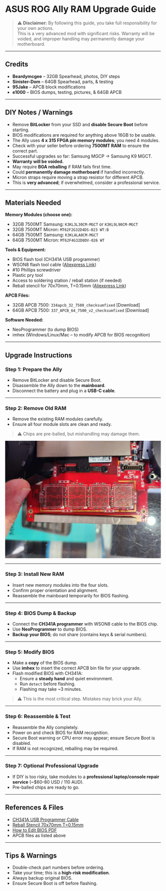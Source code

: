 # ASUS ROG Ally RAM Upgrade Guide

> ⚠️ **Disclaimer:** By following this guide, you take full responsibility for your own actions.  
> This is a very advanced mod with significant risks. Warranty will be voided, and improper handling may permanently damage your motherboard.  

---

## Credits

- **Beardymcgee** – 32GB Spearhead, photos, DIY steps  
- **Sinister-Dom** – 64GB Spearhead, parts, & testing  
- **95Jake** – APCB block modifications  
- **e1000** – BIOS dumps, testing, pictures, & 64GB APCB  

---

## DIY Notes / Warnings

- Remove **BitLocker** from your SSD and **disable Secure Boot** before starting.  
- BIOS modifications are required for anything above 16GB to be usable.  
- The Ally uses **4 x 315 FPGA pin memory modules**; you need 4 modules.  
- Check with your seller before ordering **7500MT RAM** to ensure the correct part.  
- Successful upgrades so far: Samsung MGCP → Samsung K9 MGCT.  
- **Warranty will be voided.**  
- May require **BGA reballing** if RAM fails first time.  
- Could **permanently damage motherboard** if handled incorrectly.  
- Micron straps require moving a strap resistor for different APCB.  
- This is **very advanced**; if overwhelmed, consider a professional service.  

---

## Materials Needed

**Memory Modules (choose one):**

- 32GB 7500MT Samsung: `K3KL3L30CM-MGCT` or `K3KL9L90CM-MGCT`  
- 32GB 7500MT Micron: `MT62F2G32D4DS-023 WT:B`  
- 64GB 7500MT Samsung: `K3KLALA0CM-MGCT`  
- 64GB 7500MT Micron: `MT62F4G32D8DV-026 WT`  

**Tools & Equipment:**

- BIOS flash tool (CH341A USB programmer)  
- WSON8 flash tool cable ([Aliexpress Link](https://www.aliexpress.com/item/4000971113716.html))  
- #10 Phillips screwdriver  
- Plastic pry tool  
- Access to soldering station / reball station (if needed)  
- Reball stencil for 70x70mm, T=0.15mm ([Aliexpress Link](https://a.aliexpress.com/_m00rF6I))  

**APCB Files:**

- 32GB APCB 7500: `334apcb_32_7500_checksumfixed` [Download]  
- 64GB APCB 7500: `337_APCB_64_7500_v2_checksumfixed` [Download]  

**Software Needed:**

- NeoProgrammer (to dump BIOS)  
- imhex (Windows/Linux/Mac – to modify APCB for BIOS recognition)  

---

## Upgrade Instructions

### Step 1: Prepare the Ally

- Remove BitLocker and disable Secure Boot.  
- Disassemble the Ally down to the **mainboard**.  
- Disconnect the battery and plug in a **USB-C cable**.  

---

### Step 2: Remove Old RAM

- Remove the existing RAM modules carefully.  
- Ensure all four module slots are clean and ready.  

> ⚠️ Chips are pre-balled, but mishandling may damage them.
> 
![RAM Removed](images/ramremoved.jpg)

---

### Step 3: Install New RAM

- Insert new memory modules into the four slots.  
- Confirm proper orientation and alignment.  
- Reassemble the mainboard temporarily for BIOS flashing.  

---

### Step 4: BIOS Dump & Backup

- Connect the **CH341A programmer** with WSON8 cable to the BIOS chip.  
- Use **NeoProgrammer** to dump BIOS.  
- **Backup your BIOS**; do not share (contains keys & serial numbers).  

---

### Step 5: Modify BIOS

- Make a **copy** of the BIOS dump.  
- Use **imhex** to insert the correct APCB bin file for your upgrade.  
- Flash modified BIOS with CH341A:  
  - Ensure a **steady hand** and quiet environment.  
  - Run `detect` before flashing.  
  - Flashing may take ~3 minutes.  

> ⚠️ This is the most critical step. Mistakes may brick your Ally.

---

### Step 6: Reassemble & Test

- Reassemble the Ally completely.  
- Power on and check BIOS for RAM recognition.  
- Secure Boot warning or CPU error may appear; ensure Secure Boot is disabled.  
- If RAM is not recognized, reballing may be required.  

---

### Step 7: Optional Professional Upgrade

- If DIY is too risky, take modules to a **professional laptop/console repair service** (~$60–80 USD / 110 AUD).  
- Pre-balled chips are ready to go.  

---

## References & Files

- [CH341A USB Programmer Cable](https://www.aliexpress.com/item/4000971113716.html)  
- [Reball Stencil 70x70mm T=0.15mm](https://a.aliexpress.com/_m00rF6I)  
- [How to Edit BIOS PDF](how_to_bios_edit_Download)  
- APCB files as listed above  

---

## Tips & Warnings

- Double-check part numbers before ordering.  
- Take your time; this is a **high-risk modification**.  
- Always backup original BIOS.  
- Ensure Secure Boot is off before flashing.
